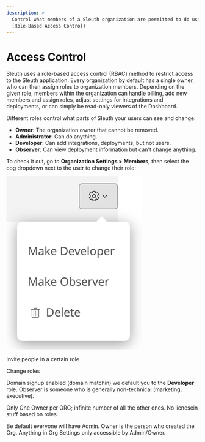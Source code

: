 ```yaml
---
description: >-
  Control what members of a Sleuth organization are permitted to do using RBAC
  (Role-Based Access Control)
---
```


# Access Control

Sleuth uses a role-based access control \(RBAC\) method to restrict access to the Sleuth application. Every organization by default has a single owner, who can then assign roles to organization members. Depending on the given role, members within the organization can handle billing, add new members and assign roles, adjust settings for integrations and deployments, or can simply be read-only viewers of the Dashboard. 

Different roles control what parts of Sleuth your users can see and change: 

* **Owner**: The organization owner that cannot be removed. 
* **Administrator**: Can do anything. 
* **Developer**: Can add integrations, deployments, but not users. 
* **Observer**: Can view deployment information but can't change anything.

To check it out, go to **Organization Settings &gt; Members**, then select the cog dropdown next to the user to change their role:

 ![](.gitbook/assets/screen-shot-2020-07-28-at-1.30.56-pm.png) 

Invite people in a certain role

Change roles

Domain signup enabled \(domain matchin\) we default you to the **Developer** role. Observer is someone who is generally non-technical \(marketing, executive\). 

Only One Owner per ORG; infinite number of all the other ones. No licnesein stuff based on roles. 

Be default everyone will have Admin. Owner is the person who created the Org. Anything in Org Settings only accessible by Admin/Owner.  



